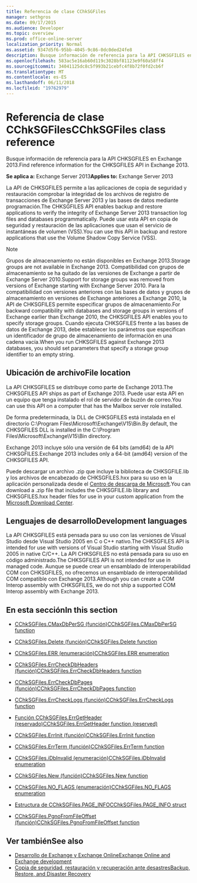 ```yaml
---
title: Referencia de clase CChkSGFiles
manager: sethgros
ms.date: 09/17/2015
ms.audience: Developer
ms.topic: overview
ms.prod: office-online-server
localization_priority: Normal
ms.assetid: 9347d5f6-95bb-4045-9c86-0dc0ded24fe8
description: Busque información de referencia para la API CHKSGFILES en Exchange 2013.
ms.openlocfilehash: 583ac5e16ab60d119c3028bf81123e9f60a58ff4
ms.sourcegitcommit: 34041125dc8c5f993b21cebfc4f8b72f0fd2cb6f
ms.translationtype: MT
ms.contentlocale: es-ES
ms.lasthandoff: 06/11/2018
ms.locfileid: "19762979"
---
```

# <a name="cchksgfiles-class-reference"></a><span data-ttu-id="c8125-103">Referencia de clase CChkSGFiles</span><span class="sxs-lookup"><span data-stu-id="c8125-103">CChkSGFiles class reference</span></span>

<span data-ttu-id="c8125-104">Busque información de referencia para la API CHKSGFILES en Exchange 2013.</span><span class="sxs-lookup"><span data-stu-id="c8125-104">Find reference information for the CHKSGFILES API in Exchange 2013.</span></span>
  
<span data-ttu-id="c8125-105">**Se aplica a:** Exchange Server 2013</span><span class="sxs-lookup"><span data-stu-id="c8125-105">**Applies to:** Exchange Server 2013</span></span> 
  
<span data-ttu-id="c8125-106">La API de CHKSGFILES permite a las aplicaciones de copia de seguridad y restauración comprobar la integridad de los archivos de registro de transacciones de Exchange Server 2013 y las bases de datos mediante programación.</span><span class="sxs-lookup"><span data-stu-id="c8125-106">The CHKSGFILES API enables backup and restore applications to verify the integrity of Exchange Server 2013 transaction log files and databases programmatically.</span></span> <span data-ttu-id="c8125-107">Puede usar esta API en copia de seguridad y restauración de las aplicaciones que usan el servicio de instantáneas de volumen (VSS).</span><span class="sxs-lookup"><span data-stu-id="c8125-107">You can use this API in backup and restore applications that use the Volume Shadow Copy Service (VSS).</span></span>
  
> [!NOTE]
> <span data-ttu-id="c8125-108">Grupos de almacenamiento no están disponibles en Exchange 2013.</span><span class="sxs-lookup"><span data-stu-id="c8125-108">Storage groups are not available in Exchange 2013.</span></span> <span data-ttu-id="c8125-109">Compatibilidad con grupos de almacenamiento se ha quitado de las versiones de Exchange a partir de Exchange Server 2010.</span><span class="sxs-lookup"><span data-stu-id="c8125-109">Support for storage groups was removed from versions of Exchange starting with Exchange Server 2010.</span></span> <span data-ttu-id="c8125-110">Para la compatibilidad con versiones anteriores con las bases de datos y grupos de almacenamiento en versiones de Exchange anteriores a Exchange 2010, la API de CHKSGFILES permite especificar grupos de almacenamiento.</span><span class="sxs-lookup"><span data-stu-id="c8125-110">For backward compatibility with databases and storage groups in versions of Exchange earlier than Exchange 2010, the CHKSGFILES API enables you to specify storage groups.</span></span> <span data-ttu-id="c8125-111">Cuando ejecuta CHKSGFILES frente a las bases de datos de Exchange 2013, debe establecer los parámetros que especifican un identificador de grupo de almacenamiento de información en una cadena vacía.</span><span class="sxs-lookup"><span data-stu-id="c8125-111">When you run CHKSGFILES against Exchange 2013 databases, you should set parameters that specify a storage group identifier to an empty string.</span></span> 
  
## <a name="file-location"></a><span data-ttu-id="c8125-112">Ubicación de archivo</span><span class="sxs-lookup"><span data-stu-id="c8125-112">File location</span></span>
<span data-ttu-id="c8125-113"><a name="bk_fileslocation"> </a></span><span class="sxs-lookup"><span data-stu-id="c8125-113"></span></span>

<span data-ttu-id="c8125-114">La API CHKSGFILES se distribuye como parte de Exchange 2013.</span><span class="sxs-lookup"><span data-stu-id="c8125-114">The CHKSGFILES API ships as part of Exchange 2013.</span></span> <span data-ttu-id="c8125-115">Puede usar esta API en un equipo que tenga instalado el rol de servidor de buzón de correo.</span><span class="sxs-lookup"><span data-stu-id="c8125-115">You can use this API on a computer that has the Mailbox server role installed.</span></span> 
  
<span data-ttu-id="c8125-116">De forma predeterminada, la DLL de CHKSGFILES está instalada en el directorio C:\Program Files\Microsoft\Exchange\V15\Bin.</span><span class="sxs-lookup"><span data-stu-id="c8125-116">By default, the CHKSGFILES DLL is installed in the C:\Program Files\Microsoft\Exchange\V15\Bin directory.</span></span>
  
<span data-ttu-id="c8125-117">Exchange 2013 incluye sólo una versión de 64 bits (amd64) de la API CHKSGFILES.</span><span class="sxs-lookup"><span data-stu-id="c8125-117">Exchange 2013 includes only a 64-bit (amd64) version of the CHKSGFILES API.</span></span> 
  
<span data-ttu-id="c8125-118">Puede descargar un archivo .zip que incluye la biblioteca de CHKSGFILE.lib y los archivos de encabezado de CHKSGFILES.hxx para su uso en la aplicación personalizada desde el [Centro de descarga de Microsoft](http://www.microsoft.com/en-us/download/details.aspx?id=36802).</span><span class="sxs-lookup"><span data-stu-id="c8125-118">You can download a .zip file that includes the CHKSGFILE.lib library and CHKSGFILES.hxx header files for use in your custom application from the [Microsoft Download Center](http://www.microsoft.com/en-us/download/details.aspx?id=36802).</span></span>
  
## <a name="development-languages"></a><span data-ttu-id="c8125-119">Lenguajes de desarrollo</span><span class="sxs-lookup"><span data-stu-id="c8125-119">Development languages</span></span>
<span data-ttu-id="c8125-120"><a name="bk_developmentlanguages"> </a></span><span class="sxs-lookup"><span data-stu-id="c8125-120"></span></span>

<span data-ttu-id="c8125-121">La API CHKSGFILES está pensada para su uso con las versiones de Visual Studio desde Visual Studio 2005 en C o C++ nativo.</span><span class="sxs-lookup"><span data-stu-id="c8125-121">The CHKSGFILES API is intended for use with versions of Visual Studio starting with Visual Studio 2005 in native C/C++.</span></span> <span data-ttu-id="c8125-122">La API CHKSGFILES no está pensada para su uso en código administrado.</span><span class="sxs-lookup"><span data-stu-id="c8125-122">The CHKSGFILES API is not intended for use in managed code.</span></span> <span data-ttu-id="c8125-123">Aunque se puede crear un ensamblado de interoperabilidad COM con CHKSGFILES, no ofrecemos un ensamblado de interoperabilidad COM compatible con Exchange 2013.</span><span class="sxs-lookup"><span data-stu-id="c8125-123">Although you can create a COM Interop assembly with CHKSGFILES, we do not ship a supported COM Interop assembly with Exchange 2013.</span></span>
  
## <a name="in-this-section"></a><span data-ttu-id="c8125-124">En esta sección</span><span class="sxs-lookup"><span data-stu-id="c8125-124">In this section</span></span>
<span data-ttu-id="c8125-125"><a name="bk_inthissection"> </a></span><span class="sxs-lookup"><span data-stu-id="c8125-125"></span></span>

- [<span data-ttu-id="c8125-126">CChkSGFiles.CMaxDbPerSG (función)</span><span class="sxs-lookup"><span data-stu-id="c8125-126">CChkSGFiles.CMaxDbPerSG function</span></span>](cchksgfiles-cmaxdbpersg-function.md)
    
- [<span data-ttu-id="c8125-127">CChkSGFiles.Delete (función)</span><span class="sxs-lookup"><span data-stu-id="c8125-127">CChkSGFiles.Delete function</span></span>](cchksgfiles-delete-function.md)
    
- [<span data-ttu-id="c8125-128">CChkSGFiles.ERR (enumeración)</span><span class="sxs-lookup"><span data-stu-id="c8125-128">CChkSGFiles.ERR enumeration</span></span>](cchksgfiles-err-enumeration.md)
    
- [<span data-ttu-id="c8125-129">CChkSGFiles.ErrCheckDbHeaders (función)</span><span class="sxs-lookup"><span data-stu-id="c8125-129">CChkSGFiles.ErrCheckDbHeaders function</span></span>](cchksgfiles-errcheckdbheaders-function.md)
    
- [<span data-ttu-id="c8125-130">CChkSGFiles.ErrCheckDbPages (función)</span><span class="sxs-lookup"><span data-stu-id="c8125-130">CChkSGFiles.ErrCheckDbPages function</span></span>](cchksgfiles-errcheckdbpages-function.md)
    
- [<span data-ttu-id="c8125-131">CChkSGFiles.ErrCheckLogs (función)</span><span class="sxs-lookup"><span data-stu-id="c8125-131">CChkSGFiles.ErrCheckLogs function</span></span>](cchksgfiles-errchecklogs-function.md)
    
- [<span data-ttu-id="c8125-132">Función CChkSGFiles.ErrGetHeader (reservado)</span><span class="sxs-lookup"><span data-stu-id="c8125-132">CChkSGFiles.ErrGetHeader function (reserved)</span></span>](cchksgfiles-errgetheader-function-reserved.md)
    
- [<span data-ttu-id="c8125-133">CChkSGFiles.ErrInit (función)</span><span class="sxs-lookup"><span data-stu-id="c8125-133">CChkSGFiles.ErrInit function</span></span>](cchksgfiles-errinit-function.md)
    
- [<span data-ttu-id="c8125-134">CChkSGFiles.ErrTerm (función)</span><span class="sxs-lookup"><span data-stu-id="c8125-134">CChkSGFiles.ErrTerm function</span></span>](cchksgfiles-errterm-function.md)
    
- [<span data-ttu-id="c8125-135">CChkSGFiles.iDbInvalid (enumeración)</span><span class="sxs-lookup"><span data-stu-id="c8125-135">CChkSGFiles.iDbInvalid enumeration</span></span>](cchksgfiles-idbinvalid-enumeration.md)
    
- [<span data-ttu-id="c8125-136">CChkSGFiles.New (función)</span><span class="sxs-lookup"><span data-stu-id="c8125-136">CChkSGFiles.New function</span></span>](cchksgfiles-new-function.md)
    
- [<span data-ttu-id="c8125-137">CChkSGFiles.NO_FLAGS (enumeración)</span><span class="sxs-lookup"><span data-stu-id="c8125-137">CChkSGFiles.NO_FLAGS enumeration</span></span>](cchksgfiles-no_flags-enumeration.md)
    
- [<span data-ttu-id="c8125-138">Estructura de CChkSGFiles.PAGE_INFO</span><span class="sxs-lookup"><span data-stu-id="c8125-138">CChkSGFiles.PAGE_INFO struct</span></span>](cchksgfiles-page_info-struct.md)
    
- [<span data-ttu-id="c8125-139">CChkSGFiles.PgnoFromFileOffset (función)</span><span class="sxs-lookup"><span data-stu-id="c8125-139">CChkSGFiles.PgnoFromFileOffset function</span></span>](cchksgfiles-pgnofromfileoffset-function.md)
    
## <a name="see-also"></a><span data-ttu-id="c8125-140">Ver también</span><span class="sxs-lookup"><span data-stu-id="c8125-140">See also</span></span>

- [<span data-ttu-id="c8125-141">Desarrollo de Exchange y Exchange Online</span><span class="sxs-lookup"><span data-stu-id="c8125-141">Exchange Online and Exchange development</span></span>](../exchange-server-development.md)
- [<span data-ttu-id="c8125-142">Copia de seguridad, restauración y recuperación ante desastres</span><span class="sxs-lookup"><span data-stu-id="c8125-142">Backup, Restore, and Disaster Recovery</span></span>](http://technet.microsoft.com/en-us/library/dd876874)
    

